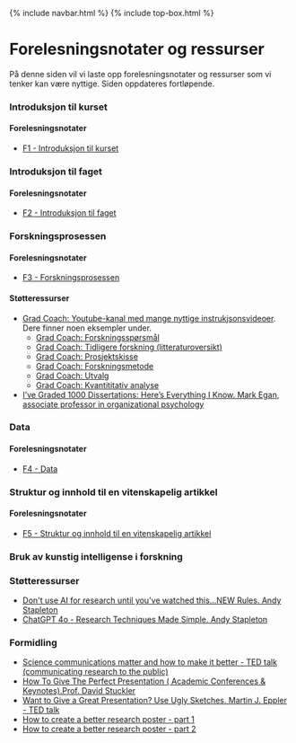 {% include navbar.html %}  {% include top-box.html %}
# Forelesningsnotater og ressurser
På denne siden vil vi laste opp forelesningsnotater og ressurser som vi tenker kan være nyttige. Siden oppdateres fortløpende.

###  Introduksjon til kurset
#### Forelesningsnotater
* [F1 - Introduksjon til kurset](https://uit-sok-3024-H25.github.io/assets/F1_sok_3024_H25.pdf)

### Introduksjon til faget
#### Forelesningsnotater
* [F2 - Introduksjon til faget](https://uit-sok-3024-H25.github.io/assets/F2_sok_3024_H25.pdf)
  
### Forskningsprosessen

#### Forelesningsnotater

* [F3 - Forskningsprosessen](https://uit-sok-3024-H25.github.io/assets/F3_sok_3024_H25_forskninsgprosessen.pdf)


#### Støtteressurser
* [Grad Coach: Youtube-kanal med mange nyttige instrukjsonsvideoer](https://www.youtube.com/@GradCoach). Dere finner noen eksempler under.
    * [Grad Coach: Forskningsspørsmål](https://www.youtube.com/watch?v=42-d2HdbyS8&list=PLvcb33xNTVUnbRHREZ2RbaPK6dY4sGrwq&index=11)
    * [Grad Coach: Tidligere forskning (litteraturoversikt)](https://www.youtube.com/watch?v=SeGIBS6XEJA)
    * [Grad Coach: Prosjektskisse](https://www.youtube.com/watch?v=eALzUfkQJRU&list=PLvcb33xNTVUnbRHREZ2RbaPK6dY4sGrwq) 
    * [Grad Coach: Forskningsmetode](https://www.youtube.com/watch?v=TEqYnV6KWfY&t=41s)
    * [Grad Coach: Utvalg](https://www.youtube.com/watch?v=fSmedyVv-Us) 
    * [Grad Coach: Kvantititativ analyse](https://www.youtube.com/watch?v=EUeQRE5UJpg)
* [I’ve Graded 1000 Dissertations: Here’s Everything I Know.  Mark Egan, associate professor in organizational psychology](https://www.youtube.com/watch?v=dv3Bo5jJhWM)
  
### Data
#### Forelesningsnotater
* [F4 - Data](https://uit-sok-3024-H25.github.io/assets/F5_sok_3024_Data.pdf)

### Struktur og innhold til en vitenskapelig artikkel
#### Forelesningsnotater
* [F5 - Struktur og innhold til en vitenskapelig artikkel](FF6_sok_3024_H25_vitenskapeligartikkel.pdf)

### Bruk av kunstig intelligense i forskning

### Støtteressurser
* [Don't use AI for research until you've watched this...NEW Rules. Andy Stapleton](https://www.youtube.com/watch?v=KC1KPvBm51E)
* [ChatGPT 4o - Research Techniques Made Simple. Andy Stapleton](https://www.youtube.com/watch?v=-Th29mUlA2s)

  
### Formidling
* [Science communications matter and how to make it better - TED talk (communicating research to the public)](https://www.youtube.com/watch?v=7Rt8sgt7gNE)
* [How To Give The Perfect Presentation ( Academic Conferences & Keynotes).Prof. David Stuckler](https://www.youtube.com/watch?v=0Vjh5d5rez0)
* [Want to Give a Great Presentation? Use Ugly Sketches. Martin J. Eppler - TED talk](https://www.youtube.com/watch?v=0Vjh5d5rez0)
* [How to create a better research poster - part 1](https://youtu.be/1RwJbhkCA58)
* [How to create a better research poster - part 2](https://youtu.be/SYk29tnxASs)






